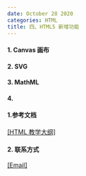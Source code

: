 ```yaml
---
date: October 28 2020
categories: HTML
title: 四、HTML5 新增功能
---
```


#### 1. Canvas 画布

#### 2. SVG

#### 3. MathML

#### 4.

#### 1.参考文档

[[HTML 教学大纲]](https://web-oyster.github.io/2020/10/28/HTML/Tutorial/HTML%E6%95%99%E5%AD%A6%E5%A4%A7%E7%BA%B2/)

#### 2. 联系方式

[[Email]](yuanmin8888@outlook.com)
